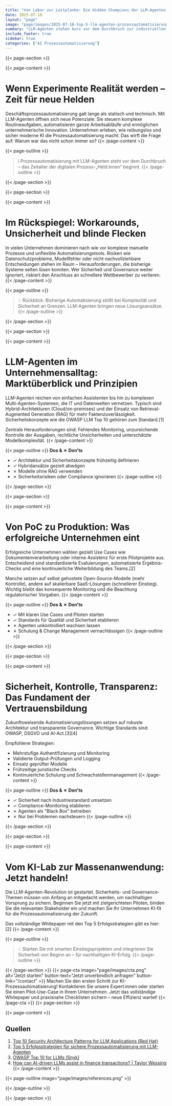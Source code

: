 ```yaml
---
title: "Von Labor zur Leitplanke: Die Hidden Champions der LLM-Agenten für sichere Prozessautomatisierung"
date: 2025-07-18
layout: "page"
image: "page/images/2025-07-18-top-5-llm-agenten-prozessautomatisierung/hero.jpg"
summary: "LLM-Agenten stehen kurz vor dem Durchbruch zur industriellen Skalierung. Doch ihr tatsächlicher Mehrwert zeigt sich erst durch klare Sicherheits-, Governance- und Einsatzstrategien. Dieses Whitepaper erläutert, wie Unternehmen Komplexität, Risiken und regulatorische Hürden meistern und KI-Agenten sicher sowie produktiv einsetzen."
include_footer: true
sidebar: true
categories: ["AI Prozessautomatisierung"]
---
```


{{< page-section >}}

{{< page-content >}}
# Wenn Experimente Realität werden – Zeit für neue Helden

Geschäftsprozessautomatisierung galt lange als statisch und technisch. Mit LLM-Agenten öffnen sich neue Potenziale: Sie steuern komplexe Routineaufgaben, automatisieren ganze Arbeitsabläufe und ermöglichen unternehmerische Innovation. Unternehmen erleben, wie reibungslos und sicher moderne KI die Prozessautomatisierung macht. Das wirft die Frage auf: Warum war das nicht schon immer so?
{{< /page-content >}}

{{< page-outline >}}
> ℹ️ Prozessautomatisierung mit LLM-Agenten steht vor dem Durchbruch – das Zeitalter der digitalen Prozess-„Held:innen“ beginnt.
{{< /page-outline >}}

{{< /page-section >}}

{{< page-section >}}

{{< page-content >}}
# Im Rückspiegel: Workarounds, Unsicherheit und blinde Flecken

In vielen Unternehmen dominieren nach wie vor komplexe manuelle Prozesse und unflexible Automatisierungstools. Risiken wie Datenschutzprobleme, Modellfehler oder nicht nachvollziehbare Entscheidungen stehen im Raum – Herausforderungen, die bisherige Systeme selten lösen konnten. Wer Sicherheit und Governance weiter ignoriert, riskiert den Anschluss an schnellere Wettbewerber zu verlieren.
{{< /page-content >}}

{{< page-outline >}}
> 💡 Rückblick: Bisherige Automatisierung stößt bei Komplexität und Sicherheit an Grenzen. LLM-Agenten bringen neue Lösungsansätze.
{{< /page-outline >}}

{{< /page-section >}}

{{< page-section >}}

{{< page-content >}}
# LLM-Agenten im Unternehmensalltag: Marktüberblick und Prinzipien

LLM-Agenten reichen von einfachen Assistenten bis hin zu komplexen Multi-Agenten-Systemen, die IT und Datenwelten vernetzen. Typisch sind Hybrid-Architekturen (Cloud/on-premises) und der Einsatz von Retrieval-Augmented Generation (RAG) für mehr Faktenzuverlässigkeit. Sicherheitskonzepte wie die OWASP LLM Top 10 gehören zum Standard.[1]

Zentrale Herausforderungen sind: Fehlendes Monitoring, unzureichende Kontrolle der Ausgaben, rechtliche Unsicherheiten und unterschätzte Modellkomplexität.
{{< /page-content >}}

{{< page-outline >}}
**Dos & ✗ Don'ts**
- ✓ Architektur und Sicherheitskonzepte frühzeitig definieren
- ✓ Hybridansätze gezielt abwägen
- ✗ Modelle ohne RAG verwenden
- ✗ Sicherheitsrisiken oder Compliance ignorieren
{{< /page-outline >}}

{{< /page-section >}}

{{< page-section >}}

{{< page-content >}}
# Von PoC zu Produktion: Was erfolgreiche Unternehmen eint

Erfolgreiche Unternehmen wählen gezielt Use Cases wie Dokumentenverarbeitung oder interne Assistenz für erste Pilotprojekte aus. Entscheidend sind standardisierte Evaluierungen, automatisierte Ergebnis-Checks und eine kontinuierliche Weiterbildung des Teams.[2]

Manche setzen auf selbst gehostete Open-Source-Modelle (mehr Kontrolle), andere auf skalierbare SaaS-Lösungen (schnellerer Einstieg). Wichtig bleibt das konsequente Monitoring und die Beachtung regulatorischer Vorgaben.
{{< /page-content >}}

{{< page-outline >}}
**Dos & ✗ Don'ts**
- ✓ Mit klaren Use Cases und Piloten starten
- ✓ Standards für Qualität und Sicherheit etablieren
- ✗ Agenten unkontrolliert wachsen lassen
- ✗ Schulung & Change Management vernachlässigen
{{< /page-outline >}}

{{< /page-section >}}

{{< page-section >}}

{{< page-content >}}
# Sicherheit, Kontrolle, Transparenz: Das Fundament der Vertrauensbildung

Zukunftsweisende Automatisierungslösungen setzen auf robuste Architektur und transparente Governance. Wichtige Standards sind: OWASP, DSGVO und AI-Act.[3][4]

Empfohlene Strategien:
- Mehrstufige Authentifizierung und Monitoring
- Validierte Output-Prüfungen und Logging
- Einsatz geprüfter Modelle
- Frühzeitige juristische Checks
- Kontinuierliche Schulung und Schwachstellenmanagement
{{< /page-content >}}

{{< page-outline >}}
**Dos & ✗ Don'ts**
- ✓ Sicherheit nach Industriestandard umsetzen
- ✓ Compliance-Monitoring etablieren
- ✗ Agenten als "Black Box" betreiben
- ✗ Nur bei Problemen nachsteuern
{{< /page-outline >}}

{{< /page-section >}}

{{< page-section >}}

{{< page-content >}}
# Vom KI-Lab zur Massenanwendung: Jetzt handeln!

Die LLM-Agenten-Revolution ist gestartet. Sicherheits- und Governance-Themen müssen von Anfang an mitgedacht werden, um nachhaltigen Vorsprung zu sichern. Beginnen Sie jetzt mit zielgerichteten Piloten, binden Sie die relevanten Stakeholder ein und machen Sie Ihr Unternehmen KI-fit für die Prozessautomatisierung der Zukunft.

Das vollständige Whitepaper mit den Top 5 Erfolgsstrategien gibt es hier: [2]
{{< /page-content >}}

{{< page-outline >}}
> 💡 Starten Sie mit smarten Einstiegsprojekten und integrieren Sie Sicherheit von Beginn an – für nachhaltigen KI-Erfolg.
{{< /page-outline >}}

{{< /page-section >}}
{{< page-cta image="page/images/cta.png" alt="Jetzt starten" button-text="Jetzt unverbindlich anfragen" button-link="/contact" >}}
Machen Sie den ersten Schritt zur KI-Prozessautomatisierung! Kontaktieren Sie unsere Expert:innen oder starten Sie einen Pilot-Use-Case in Ihrem Unternehmen. Jetzt das vollständige Whitepaper und praxisnahe Checklisten sichern – neue Effizienz wartet!
{{< /page-cta >}}
{{< page-section >}}

{{< page-content >}}
## Quellen

1. [Top 10 Security Architecture Patterns for LLM Applications (Red Hat)](https://www.redhat.com/de/blog/top-10-security-architecture-patterns-llm-applications)  
2. [Top 5 Erfolgsstrategien für sichere Prozessautomatisierung mit LLM-Agenten](page/2025-07-18-top-5-llm-agenten-prozessautomatisierung)  
3. [OWASP Top 10 for LLMs (Snyk)](https://snyk.io/de/lp/owasp-llm-top-10/)  
4. [How can AI-driven LLMs assist in finance transactions? | Taylor Wessing](https://www.taylorwessing.com/de/insights-and-events/insights/2024/08/lf-how-can-ai-driven-large-language-models-assist-in-finance-transactions)
{{< /page-content >}}

{{< page-outline image="page/images/references.png" >}}

{{< /page-outline >}}

{{< /page-section >}}